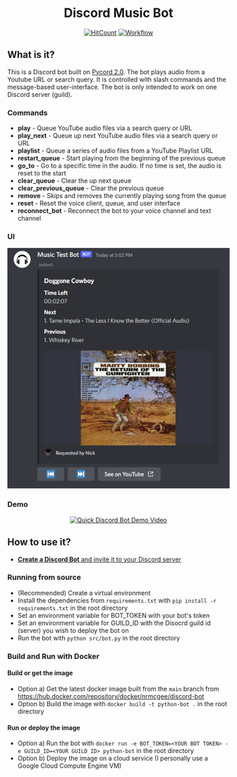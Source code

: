 <h1 align="center">Discord Music Bot</h1>

<div align="center">
  
[![HitCount](https://hits.dwyl.com/Nick-McGee/discord-bot.svg?style=flat)](http://hits.dwyl.com/Nick-McGee/discord-bot)
<a href="https://hub.docker.com/repository/docker/nrmcgee/discord-bot" target="_blank" rel="noopener noreferrer">![Workflow](https://github.com/Nick-McGee/discord-bot/actions/workflows/main.yml/badge.svg)</a>
  
</div>

## What is it?
This is a Discord bot built on <a href="https://github.com/Pycord-Development/pycord">Pycord 2.0</a>. The bot plays audio from a Youtube URL or search query. It is controlled with slash commands and the message-based user-interface. The bot is only intended to work on one Discord server (guild).

### Commands
+ **play** - Queue YouTube audio files via a search query or URL
+ **play_next** - Queue up next YouTube audio files via a search query or URL
+ **playlist** - Queue a series of audio files from a YouTube Playlist URL
+ **restart_queue** - Start playing from the beginning of the previous queue
+ **go_to** - Go to a specific time in the audio. If no time is set, the audio is reset to the start
+ **clear_queue** - Clear the up next queue
+ **clear_previous_queue** - Clear the previous queue
+ **remove** - Skips and removes the currently playing song from the queue
+ **reset** - Reset the voice client, queue, and user interface
+ **reconnect_bot** - Reconnect the bot to your voice channel and text channel

### UI

<div align="center">

![A screenshot showing the bot's UI, with the song title, time remaining, image, queue, and the back and forth buttons.](/screenshots/ui.png?raw=true "A screenshot showing the bot's UI")

</div>

### Demo

<div align="center">

[![Quick Discord Bot Demo Video](http://img.youtube.com/vi/TuIMTAzkWHY/0.jpg)](http://www.youtube.com/watch?v=TuIMTAzkWHY "Quick Discord Bot Demo")

</div>

## How to use it?
+ <a href="https://docs.pycord.dev/en/master/discord.html#:~:text=Make%20sure%20you're%20logged%20on%20to%20the%20Discord%20website.&text=Click%20on%20the%20%E2%80%9CNew%20Application,and%20clicking%20%E2%80%9CAdd%20Bot%E2%80%9D.">**Create a Discord Bot** and invite it to your Discord server</a>
### Running from source
+ (Recommended) Create a virtual environment
+ Install the dependencies from `requirements.txt` with `pip install -r requirements.txt` in the root directory
+ Set an environment variable for BOT_TOKEN with your bot's token
+ Set an environment variable for GUILD_ID with the Disocrd guild id (server) you wish to deploy the bot on
+ Run the bot with `python src/bot.py` in the root directory

### Build and Run with Docker
#### Build or get the image
+ Option a) Get the latest docker image built from the `main` branch from https://hub.docker.com/repository/docker/nrmcgee/discord-bot
+ Option b) Build the image with `docker build -t python-bot .` in the root directory

#### Run or deploy the image
+ Option a) Run the bot with `docker run -e BOT_TOKEN=<YOUR BOT TOKEN> -e GUILD_ID=<YOUR GUILD ID> python-bot` in the root directory
+ Option b) Deploy the image on a cloud service (I personally use a Google Cloud Compute Engine VM)
